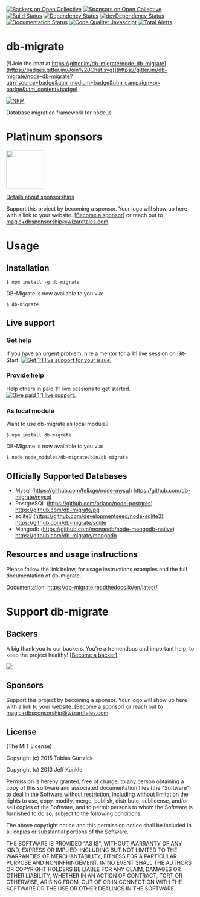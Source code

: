 [![Backers on Open Collective](https://opencollective.com/node-db-migrate/backers/badge.svg)](#backers) [![Sponsors on Open Collective](https://opencollective.com/node-db-migrate/sponsors/badge.svg)](#sponsors)
[![Build Status](https://travis-ci.org/db-migrate/node-db-migrate.svg?branch=master)](https://travis-ci.org/db-migrate/node-db-migrate)
[![Dependency Status](https://david-dm.org/db-migrate/node-db-migrate.svg)](https://david-dm.org/db-migrate/node-db-migrate)
[![devDependency Status](https://david-dm.org/db-migrate/node-db-migrate/dev-status.svg)](https://david-dm.org/db-migrate/node-db-migrate#info=devDependencies)
[![Documentation Status](https://readthedocs.org/projects/db-migrate/badge/?version=latest)](https://readthedocs.org/projects/db-migrate/?badge=latest)
[![Code Quality: Javascript](https://img.shields.io/lgtm/grade/javascript/g/db-migrate/node-db-migrate.svg?logo=lgtm&logoWidth=18)](https://lgtm.com/projects/g/db-migrate/node-db-migrate/context:javascript)
[![Total Alerts](https://img.shields.io/lgtm/alerts/g/db-migrate/node-db-migrate.svg?logo=lgtm&logoWidth=18)](https://lgtm.com/projects/g/db-migrate/node-db-migrate/alerts)

# db-migrate

[![Join the chat at https://gitter.im/db-migrate/node-db-migrate](https://badges.gitter.im/Join%20Chat.svg)](https://gitter.im/db-migrate/node-db-migrate?utm_source=badge&utm_medium=badge&utm_campaign=pr-badge&utm_content=badge)

[![NPM](https://nodei.co/npm/db-migrate.png?downloads=true&downloadRank=true)](https://nodei.co/npm/db-migrate/)

Database migration framework for node.js

# Platinum sponsors

[<img src="https://www.wizardtales.com/wzrdtales.png" width="100">](https://www.wizardtales.com)

[Details about sponsorships](https://github.com/db-migrate/node-db-migrate/issues/605)

Support this project by becoming a sponsor. Your logo will show up here with a link to your website. [[Become a sponsor](https://opencollective.com/node-db-migrate#sponsor)] or reach out to magic+dbsponsorship@wizardtales.com.

# Usage

## Installation

    $ npm install -g db-migrate

DB-Migrate is now available to you via:

    $ db-migrate
    

## Live support

### Get help

If you have an urgent problem, hire a mentor for a 1:1 live session on Git-Start:
[![Get 1:1 live support for your issue.](https://git-start.com/assets/git-start-mentee-banner-medium.svg?sanitize=true)](https://git-start.com/help-request/create/db-migrate%2Fnode-db-migrate)

### Provide help

Help others in paid 1:1 live sessions to get started.
[![Give paid 1:1 live support.](https://git-start.com/assets/git-start-mentor-banner-medium.svg?sanitize=true)](https://git-start.com/help-request/overview/db-migrate%2Fnode-db-migrate)


### As local module

Want to use db-migrate as local module?

    $ npm install db-migrate

DB-Migrate is now available to you via:

    $ node node_modules/db-migrate/bin/db-migrate

## Officially Supported Databases

- Mysql (https://github.com/felixge/node-mysql)
  https://github.com/db-migrate/mysql
- PostgreSQL (https://github.com/brianc/node-postgres)
  https://github.com/db-migrate/pg
- sqlite3 (https://github.com/developmentseed/node-sqlite3)
  https://github.com/db-migrate/sqlite
- Mongodb (https://github.com/mongodb/node-mongodb-native)
  https://github.com/db-migrate/mongodb

## Resources and usage instructions

Please follow the link below, for usage instructions examples and the full
documentation of db-migrate.

Documentation: https://db-migrate.readthedocs.io/en/latest/

# Support db-migrate

## Backers

A big thank you to our backers. You're a tremendous and important help, to keep the project healthy! [[Become a backer](https://opencollective.com/node-db-migrate#backer)]

<a href="https://opencollective.com/node-db-migrate#backers" target="_blank"><img src="https://opencollective.com/node-db-migrate/backers.svg?width=890"></a>

## Sponsors

Support this project by becoming a sponsor. Your logo will show up here with a link to your website. [[Become a sponsor](https://opencollective.com/node-db-migrate#sponsor)] or reach out to magic+dbsponsorship@wizardtales.com.

## License

(The MIT License)

Copyright (c) 2015 Tobias Gurtzick

Copyright (c) 2013 Jeff Kunkle

Permission is hereby granted, free of charge, to any person obtaining
a copy of this software and associated documentation files (the
"Software"), to deal in the Software without restriction, including
without limitation the rights to use, copy, modify, merge, publish,
distribute, sublicense, and/or sell copies of the Software, and to
permit persons to whom the Software is furnished to do so, subject to
the following conditions:

The above copyright notice and this permission notice shall be
included in all copies or substantial portions of the Software.

THE SOFTWARE IS PROVIDED "AS IS", WITHOUT WARRANTY OF ANY KIND,
EXPRESS OR IMPLIED, INCLUDING BUT NOT LIMITED TO THE WARRANTIES OF
MERCHANTABILITY, FITNESS FOR A PARTICULAR PURPOSE AND
NONINFRINGEMENT. IN NO EVENT SHALL THE AUTHORS OR COPYRIGHT HOLDERS BE
LIABLE FOR ANY CLAIM, DAMAGES OR OTHER LIABILITY, WHETHER IN AN ACTION
OF CONTRACT, TORT OR OTHERWISE, ARISING FROM, OUT OF OR IN CONNECTION
WITH THE SOFTWARE OR THE USE OR OTHER DEALINGS IN THE SOFTWARE.
